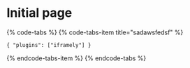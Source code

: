 # Initial page



{% code-tabs %}
{% code-tabs-item title="sadawsfedsf" %}
```text
{ "plugins": ["iframely"] }
```
{% endcode-tabs-item %}
{% endcode-tabs %}

